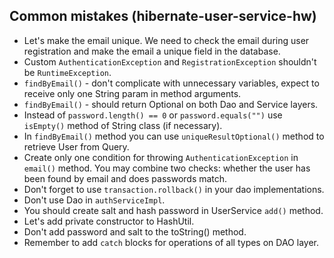 ## Common mistakes (hibernate-user-service-hw)

* Let's make the email unique. We need to check the email during user registration and make the email a unique field in the database.
* Custom `AuthenticationException` and `RegistrationException` shouldn't be `RuntimeException`.
* `findByEmail()` - don't complicate with unnecessary variables, expect to receive only one String param 
  in method arguments.
* `findByEmail()` - should return Optional on both Dao and Service layers.
* Instead of `password.length() == 0` or `password.equals("")` use `isEmpty()` method of String class (if necessary).
* In `findByEmail()` method you can use `uniqueResultOptional()` method to retrieve User from Query.
* Create only one condition for throwing `AuthenticationException` in `email()` method. You may combine two checks: 
  whether the user has been found by email and does passwords match.
* Don't forget to use `transaction.rollback()` in your dao implementations.
* Don't use Dao in `authServiceImpl`.
* You should create salt and hash password in UserService `add()` method.
* Let's add private constructor to HashUtil.
* Don't add password and salt to the toString() method.
* Remember to add `catch` blocks for operations of all types on DAO layer.  
